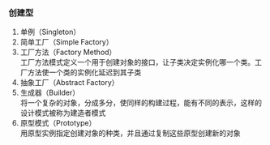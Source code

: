 ### 创建型

1. 单例（Singleton）
2. 简单工厂（Simple Factory）
3. 工厂方法（Factory Method）  
工厂方法模式定义一个用于创建对象的接口，让子类决定实例化哪一个类。工厂方法使一个类的实例化延迟到其子类
4. 抽象工厂（Abstract Factory）
5. 生成器（Builder）  
将一个复杂的对象，分成多分，使同样的构建过程，能有不同的表示，这样的设计模式被称为建造者模式
6. 原型模式（Prototype）  
用原型实例指定创建对象的种类，并且通过复制这些原型创建新的对象